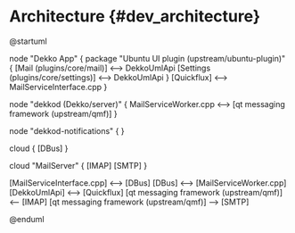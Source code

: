 # Architecture {#dev_architecture}

@startuml

node "Dekko App" {
    package "Ubuntu UI plugin (upstream/ubuntu-plugin)" {
        [Mail (plugins/core/mail)] <--> DekkoUmlApi 
        [Settings (plugins/core/settings)] <--> DekkoUmlApi 
    }
    [Quickflux] <--> MailServiceInterface.cpp
}
 
node "dekkod (Dekko/server)" {
    MailServiceWorker.cpp <--> [qt messaging framework (upstream/qmf)]
} 

node "dekkod-notifications" {
}

cloud {
    [DBus]
}

cloud "MailServer" {
    [IMAP]
    [SMTP]
}


[MailServiceInterface.cpp] <--> [DBus]
[DBus] <--> [MailServiceWorker.cpp]
[DekkoUmlApi] <--> [Quickflux]
[qt messaging framework (upstream/qmf)] <-- [IMAP]
[qt messaging framework (upstream/qmf)] --> [SMTP]

@enduml

